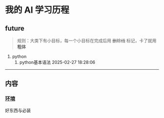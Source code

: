 # 我的 AI 学习历程 

## future

>规则：大类下有小目标，每一个小目标在完成后用 ~~删除线~~ 标记，卡了就用 **粗体**

1. python
    1.  python基本语法 2025-02-27 18:28:06
___
## 内容

### [环境](ev\env.md)

好东西与必装